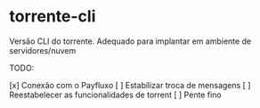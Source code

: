# torrente-cli
Versão CLI do torrente. Adequado para implantar em ambiente de servidores/nuvem

TODO:

[x] Conexão com o Payfluxo
[ ] Estabilizar troca de mensagens
[ ] Reestabelecer as funcionalidades de torrent
[ ] Pente fino
